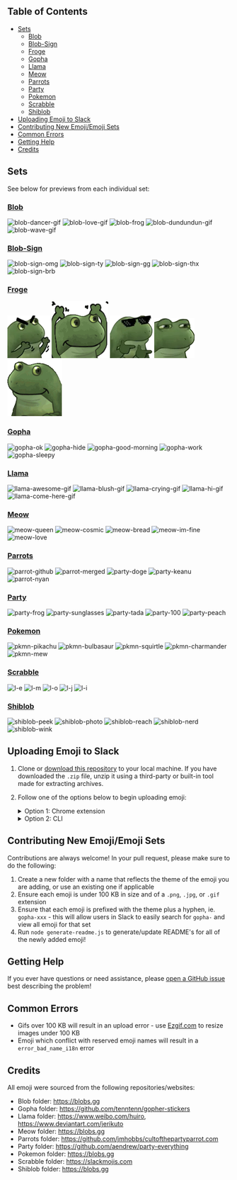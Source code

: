 ## Table of Contents

- [Sets](#Sets)
  - [Blob](#blob)
  - [Blob-Sign](#blob-sign)
  - [Froge](#froge)
  - [Gopha](#gopha)
  - [Llama](#llama)
  - [Meow](#meow)
  - [Parrots](#parrots)
  - [Party](#party)
  - [Pokemon](#pokemon)
  - [Scrabble](#scrabble)
  - [Shiblob](#shiblob)
- [Uploading Emoji to Slack](#Uploading-Emoji-to-Slack)
- [Contributing New Emoji/Emoji Sets](#Contributing-New-Emoji/Emoji-Sets)
- [Common Errors](#Common-Errors)
- [Getting Help](#Getting-Help)
- [Credits](#Credits)

## Sets

See below for previews from each individual set:

### [Blob](emoji/blob/README.md)

![blob-dancer-gif](emoji/blob/blob-dancer-gif.gif)
![blob-love-gif](emoji/blob/blob-love-gif.gif)
![blob-frog](emoji/blob/blob-frog.png)
![blob-dundundun-gif](emoji/blob/blob-dundundun-gif.gif)
![blob-wave-gif](emoji/blob/blob-wave-gif.gif)

### [Blob-Sign](emoji/blob-sign/README.md)

![blob-sign-omg](emoji/blob-sign/blob-sign-omg.png)
![blob-sign-ty](emoji/blob-sign/blob-sign-ty.png)
![blob-sign-gg](emoji/blob-sign/blob-sign-gg.png)
![blob-sign-thx](emoji/blob-sign/blob-sign-thx.png)
![blob-sign-brb](emoji/blob-sign/blob-sign-brb.png)

### [Froge](emoji/froge/README.md)

![froge-angry2](emoji/froge/froge-angry2.png)
![froge-happy2](emoji/froge/froge-happy2.gif)
![froge-dealwithit](emoji/froge/froge-dealwithit.png)
![froge-suspicious](emoji/froge/froge-suspicious.png)
![froge-wink](emoji/froge/froge-wink.gif)

### [Gopha](emoji/gopha/README.md)

![gopha-ok](emoji/gopha/gopha-ok.png)
![gopha-hide](emoji/gopha/gopha-hide.png)
![gopha-good-morning](emoji/gopha/gopha-good-morning.png)
![gopha-work](emoji/gopha/gopha-work.png)
![gopha-sleepy](emoji/gopha/gopha-sleepy.png)

### [Llama](emoji/llamas/README.md)

![llama-awesome-gif](emoji/llamas/llama-awesome-gif.gif)
![llama-blush-gif](emoji/llamas/llama-blush-gif.gif)
![llama-crying-gif](emoji/llamas/llama-crying-gif.gif)
![llama-hi-gif](emoji/llamas/llama-hi-gif.gif)
![llama-come-here-gif](emoji/llamas/llama-come-here-gif.gif)

### [Meow](emoji/meow/README.md)

![meow-queen](emoji/meow/meow-queen.png)
![meow-cosmic](emoji/meow/meow-cosmic.png)
![meow-bread](emoji/meow/meow-bread.png)
![meow-im-fine](emoji/meow/meow-im-fine.png)
![meow-love](emoji/meow/meow-love.png)

### [Parrots](emoji/parrots/README.md)

![parrot-github](emoji/parrots/parrot-github.gif)
![parrot-merged](emoji/parrots/parrot-merged.gif)
![party-doge](emoji/parrots/party-doge.gif)
![party-keanu](emoji/parrots/party-keanu.gif)
![parrot-nyan](emoji/parrots/party-nyan.gif)

### [Party](emoji/party/README.md)

![party-frog](emoji/party/party-frog.png)
![party-sunglasses](emoji/party/party-sunglasses.png)
![party-tada](emoji/party/party-tada.png)
![party-100](emoji/party/party-100.png)
![party-peach](emoji/party/party-peach.png)

### [Pokemon](emoji/pokemon/README.md)

![pkmn-pikachu](emoji/pokemon/blob-pkmn-pikachu.png)
![pkmn-bulbasaur](emoji/pokemon/blob-pkmn-bulbasaur.png)
![pkmn-squirtle](emoji/pokemon/blob-pkmn-squirtle.png)
![pkmn-charmander](emoji/pokemon/blob-pkmn-charmander.png)
![pkmn-mew](emoji/pokemon/blob-pkmn-mew.png)

### [Scrabble](emoji/scrabble/README.md)

![l-e](emoji/scrabble/l-e.jpg)
![l-m](emoji/scrabble/l-m.jpg)
![l-o](emoji/scrabble/l-o.jpg)
![l-j](emoji/scrabble/l-j.jpg)
![l-i](emoji/scrabble/l-i.jpg)

### [Shiblob](emoji/shiblob/README.md)

![shiblob-peek](emoji/shiblob/shiblob-peek.png)
![shiblob-photo](emoji/shiblob/shiblob-photo.png)
![shiblob-reach](emoji/shiblob/shiblob-reach.png)
![shiblob-nerd](emoji/shiblob/shiblob-nerd.png)
![shiblob-wink](emoji/shiblob/shiblob-wink.png)

## Uploading Emoji to Slack

1.  Clone or [download this
    repository](https://github.com/SeanPrashad/slackmojis/archive/master.zip) to
    your local machine. If you have downloaded the `.zip` file, unzip it using a
    third-party or built-in tool made for extracting archives.
1.  Follow one of the options below to begin uploading emoji:

      <details>

      <summary>Option 1: Chrome extension</summary>

    1.  Open Chrome and browse to:

            chrome://extensions

    1.  Click on the `Load unpacked` button and select the `extension` folder from
        within this repository
    1.  Navigate to `$slackWorkspaceURL/customize/emoji`, where
        `$slackWorkspaceURL` is the URL of the Slack workspace

        **Note**: 20 emoji will be uploaded per minute - be patient!

        **Note**: This extension has been adapted from the [Neutral Face Emoji
        Tool](https://github.com/Fauntleroy/neutral-face-emoji-tools) and now lives
        [here](https://github.com/SeanPrashad/respectful-emoji-tool#respectful-emoji-tool)!

      </details>

      <details>

      <summary>Option 2: CLI</summary>

    1.  Install [slack-emoji-upload](https://github.com/sgreben/slack-emoji-upload)
    1.  Get an `xoxs-*` Slack token following
        [these instructions](https://github.com/jackellenberger/emojme#finding-a-slack-token).
        (_The team/email/password approach doesn't work, but token should_)
    1.  Stick the token in a variable, to keep it out of your shell history:

            read -s TOKEN $GENERATED_SLACK_TOKEN

    1.  Change to the directory you want to import emoji from
    1.  Run the following command, ensuring to substitute the name of your Slack
        workspace. The `xargs` prevents an open-files bug with an upload speed of
        one emoji every 4 seconds, or 15 per minute (_20 max as per Slack rate limits_):

            ls -1 | xargs -n 20 slack-emoji-upload -team $YOUR_SLACK_TEAM -token $GENERATED_SLACK_TOKEN -rate-limit 4s

      </details>

## Contributing New Emoji/Emoji Sets

Contributions are always welcome! In your pull request, please make sure to do
the following:

1. Create a new folder with a name that reflects the theme of the emoji you are
   adding, or use an existing one if applicable
1. Ensure each emoji is under 100 KB in size and of a `.png`, `.jpg`, or `.gif`
   extension
1. Ensure that each emoji is prefixed with the theme plus a hyphen, ie.
   `gopha-xxx` - this will allow users in Slack to easily search for `gopha-` and
   view all emoji for that set
1. Run `node generate-readme.js` to generate/update README's for all of the newly
   added emoji!

## Getting Help

If you ever have questions or need assistance, please [open a GitHub issue](https://github.com/SeanPrashad/slackmoji/issues/new) best
describing the problem!

## Common Errors

- Gifs over 100 KB will result in an upload error - use
  [Ezgif.com](https://ezgif.com/optimize) to resize images under 100 KB
- Emoji which conflict with reserved emoji names will
  result in a `error_bad_name_i18n` error

## Credits

All emoji were sourced from the following repositories/websites:

- Blob folder: https://blobs.gg
- Gopha folder: https://github.com/tenntenn/gopher-stickers
- Llama folder: https://www.weibo.com/huiro, https://www.deviantart.com/jerikuto
- Meow folder: https://blobs.gg
- Parrots folder: https://github.com/jmhobbs/cultofthepartyparrot.com
- Party folder: https://github.com/aendrew/party-everything
- Pokemon folder: https://blobs.gg
- Scrabble folder: https://slackmojis.com
- Shiblob folder: https://blobs.gg

